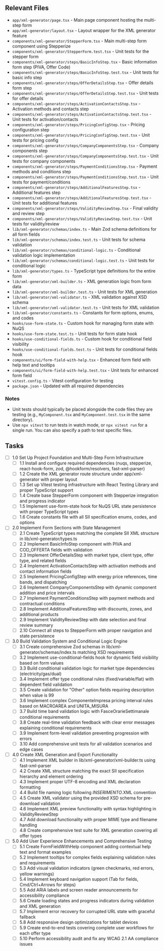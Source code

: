 ## Relevant Files

- `app/xml-generator/page.tsx` - Main page component hosting the multi-step form
- `app/xml-generator/layout.tsx` - Layout wrapper for the XML generator feature
- `components/xml-generator/StepperForm.tsx` - Main multi-step form component using Stepperize
- `components/xml-generator/StepperForm.test.tsx` - Unit tests for the stepper form
- `components/xml-generator/steps/BasicInfoStep.tsx` - Basic information form step (PIVA, Offer Code)
- `components/xml-generator/steps/BasicInfoStep.test.tsx` - Unit tests for basic info step
- `components/xml-generator/steps/OfferDetailsStep.tsx` - Offer details form step
- `components/xml-generator/steps/OfferDetailsStep.test.tsx` - Unit tests for offer details
- `components/xml-generator/steps/ActivationContactsStep.tsx` - Activation methods and contacts step
- `components/xml-generator/steps/ActivationContactsStep.test.tsx` - Unit tests for activation/contacts
- `components/xml-generator/steps/PricingConfigStep.tsx` - Pricing configuration step
- `components/xml-generator/steps/PricingConfigStep.test.tsx` - Unit tests for pricing config
- `components/xml-generator/steps/CompanyComponentsStep.tsx` - Company components step
- `components/xml-generator/steps/CompanyComponentsStep.test.tsx` - Unit tests for company components
- `components/xml-generator/steps/PaymentConditionsStep.tsx` - Payment methods and conditions step
- `components/xml-generator/steps/PaymentConditionsStep.test.tsx` - Unit tests for payment/conditions
- `components/xml-generator/steps/AdditionalFeaturesStep.tsx` - Additional features step
- `components/xml-generator/steps/AdditionalFeaturesStep.test.tsx` - Unit tests for additional features
- `components/xml-generator/steps/ValidityReviewStep.tsx` - Final validity and review step
- `components/xml-generator/steps/ValidityReviewStep.test.tsx` - Unit tests for validity/review
- `lib/xml-generator/schemas/index.ts` - Main Zod schema definitions for all form fields
- `lib/xml-generator/schemas/index.test.ts` - Unit tests for schema validation
- `lib/xml-generator/schemas/conditional-logic.ts` - Conditional validation logic implementation
- `lib/xml-generator/schemas/conditional-logic.test.ts` - Unit tests for conditional logic
- `lib/xml-generator/types.ts` - TypeScript type definitions for the entire form
- `lib/xml-generator/xml-builder.ts` - XML generation logic from form data
- `lib/xml-generator/xml-builder.test.ts` - Unit tests for XML generation
- `lib/xml-generator/xml-validator.ts` - XML validation against XSD schema
- `lib/xml-generator/xml-validator.test.ts` - Unit tests for XML validation
- `lib/xml-generator/constants.ts` - Constants for form options, enums, and codes
- `hooks/use-form-state.ts` - Custom hook for managing form state with NuQS
- `hooks/use-form-state.test.ts` - Unit tests for form state hook
- `hooks/use-conditional-fields.ts` - Custom hook for conditional field visibility
- `hooks/use-conditional-fields.test.ts` - Unit tests for conditional fields hook
- `components/ui/form-field-with-help.tsx` - Enhanced form field with help text and tooltips
- `components/ui/form-field-with-help.test.tsx` - Unit tests for enhanced form field
- `vitest.config.ts` - Vitest configuration for testing
- `package.json` - Updated with all required dependencies

### Notes

- Unit tests should typically be placed alongside the code files they are testing (e.g., `MyComponent.tsx` and `MyComponent.test.tsx` in the same directory).
- Use `npx vitest` to run tests in watch mode, or `npx vitest run` for a single run. You can also specify a path to test specific files.

## Tasks

- [ ] 1.0 Set Up Project Foundation and Multi-Step Form Infrastructure
  - [ ] 1.1 Install and configure required dependencies (nuqs, stepperize, react-hook-form, zod, @hookform/resolvers, fast-xml-parser)
  - [ ] 1.2 Create the XML generator route structure under app/xml-generator with proper layout
  - [ ] 1.3 Set up Vitest testing infrastructure with React Testing Library and proper TypeScript support
  - [ ] 1.4 Create base StepperForm component with Stepperize integration and progress indicator
  - [ ] 1.5 Implement use-form-state hook for NuQS URL state persistence with proper TypeScript types
  - [ ] 1.6 Create constants file with all SII specification enums, codes, and options
- [ ] 2.0 Implement Form Sections with State Management
  - [ ] 2.1 Create TypeScript types matching the complete SII XML structure in lib/xml-generator/types.ts
  - [ ] 2.2 Implement BasicInfoStep component with PIVA and COD_OFFERTA fields with validation
  - [ ] 2.3 Implement OfferDetailsStep with market type, client type, offer type, and related fields
  - [ ] 2.4 Implement ActivationContactsStep with activation methods and contact information fields
  - [ ] 2.5 Implement PricingConfigStep with energy price references, time bands, and dispatching
  - [ ] 2.6 Implement CompanyComponentsStep with dynamic component addition and price intervals
  - [ ] 2.7 Implement PaymentConditionsStep with payment methods and contractual conditions
  - [ ] 2.8 Implement AdditionalFeaturesStep with discounts, zones, and additional products
  - [ ] 2.9 Implement ValidityReviewStep with date selection and final review summary
  - [ ] 2.10 Connect all steps to StepperForm with proper navigation and state persistence
- [ ] 3.0 Build Validation System and Conditional Logic Engine
  - [ ] 3.1 Create comprehensive Zod schemas in lib/xml-generator/schemas/index.ts matching XSD requirements
  - [ ] 3.2 Implement use-conditional-fields hook for dynamic field visibility based on form values
  - [ ] 3.3 Build conditional validation logic for market type dependencies (electricity/gas/dual)
  - [ ] 3.4 Implement offer type conditional rules (fixed/variable/flat) with dependent field validation
  - [ ] 3.5 Create validation for "Other" option fields requiring description when value is 99
  - [ ] 3.6 Implement complex ComponenteImpresa pricing interval rules based on MACROAREA and UNITA_MISURA
  - [ ] 3.7 Build time band validation logic with FasceOrarieSettimanale conditional requirements
  - [ ] 3.8 Create real-time validation feedback with clear error messages explaining conditional requirements
  - [ ] 3.9 Implement form-level validation preventing progression with errors
  - [ ] 3.10 Add comprehensive unit tests for all validation scenarios and edge cases
- [ ] 4.0 Create XML Generation and Export Functionality
  - [ ] 4.1 Implement XML builder in lib/xml-generator/xml-builder.ts using fast-xml-parser
  - [ ] 4.2 Create XML structure matching the exact SII specification hierarchy and element ordering
  - [ ] 4.3 Implement proper UTF-8 encoding and XML declaration formatting
  - [ ] 4.4 Build file naming logic following <PIVA>_INSERIMENTO_<DESCRIPTION>.XML convention
  - [ ] 4.5 Create XML validator using the provided XSD schema for pre-download validation
  - [ ] 4.6 Implement XML preview functionality with syntax highlighting in ValidityReviewStep
  - [ ] 4.7 Add download functionality with proper MIME type and filename handling
  - [ ] 4.8 Create comprehensive test suite for XML generation covering all offer types
- [ ] 5.0 Add User Experience Enhancements and Comprehensive Testing
  - [ ] 5.1 Create FormFieldWithHelp component adding contextual help text and format examples
  - [ ] 5.2 Implement tooltips for complex fields explaining validation rules and requirements
  - [ ] 5.3 Add visual validation indicators (green checkmarks, red errors, yellow warnings)
  - [ ] 5.4 Implement keyboard navigation support (Tab for fields, Cmd/Ctrl+Arrows for steps)
  - [ ] 5.5 Add ARIA labels and screen reader announcements for accessibility compliance
  - [ ] 5.6 Create loading states and progress indicators during validation and XML generation
  - [ ] 5.7 Implement error recovery for corrupted URL state with graceful fallback
  - [ ] 5.8 Add responsive design optimizations for tablet devices
  - [ ] 5.9 Create end-to-end tests covering complete user workflows for each offer type
  - [ ] 5.10 Perform accessibility audit and fix any WCAG 2.1 AA compliance issues 